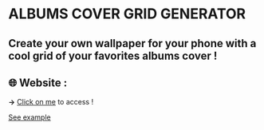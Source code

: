 # ALBUMS COVER GRID GENERATOR

## Create your own wallpaper for your phone with a cool grid of your favorites albums cover !


## 🌐 **Website** :
  **→** [Click on me](https://aube33.github.io/) to access !

[See example](https://cdn.discordapp.com/attachments/896506966074081300/1016079968628908104/gridcover.png)
